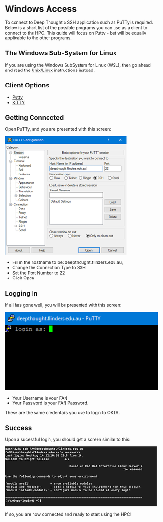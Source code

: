 # Windows Access

To connect to Deep Thought a SSH application such as PuTTy is required. Below is a short list of the possible programs you can use as a client to connect to the HPC. This guide will focus on Putty - but will be equally applicable to the other programs.

## The Windows Sub-System for Linux

If you are using the Windows SubSystem for Linux (WSL), then go ahead and read the [Unix/Linux](../Unix/UnixAccess.md) instructions instead.

## Client Options

- [Putty](https://www.chiark.greenend.org.uk/~sgtatham/putty/latest.html)
- [KiTTY](http://www.9bis.net/kitty/#!pages/download.md)

## Getting Connected

Open PuTTy, and you are presented with this screen:

![Alt Putty Connection Screen](../../_static/puttyAccessImage.png)

- Fill in the hostname to be: deepthought.flinders.edu.au,
- Change the Connection Type to SSH
- Set the Port Number to 22
- Click Open

## Logging In

If all has gone well, you will be presented with this screen:

![](../../_static/puttyLoginImage.png)

- Your Username is your FAN
- Your Password is your FAN Password.

These are the same credentails you use to login to OKTA.

## Success

Upon a sucessful login, you should get a screen similar to this:

![](../../_static/loginOKImage.png)

If so, you are now connected and ready to start using the HPC!
